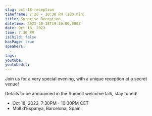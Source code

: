 ```yaml
---
slug: oct-18-reception
timeframe: 7:30 - 10:30 PM (180 min)
title: Surprise Reception
datetime: 2023-10-18T19:30:00.000Z
date: Oct 18, 2023
time: 7:30 PM
isChild: false
hasPage: true
speakers:
  -
tags:
youtube:
youtubeUrl:
---
```


Join us for a very special evening, with a unique reception at a secret venue!

Details to be announced in the Summit welcome talk, stay tuned!

* Oct 18, 2023, 7:30PM - 10:30PM CET
* Moll d’Espanya, Barcelona, Spain
